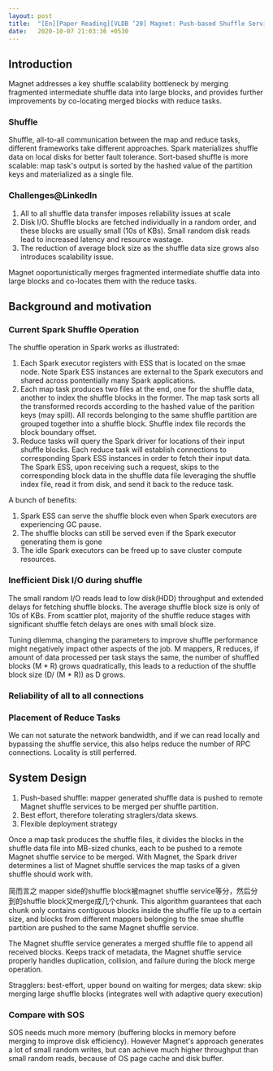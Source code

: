 ```yaml
---
layout: post
title:  "[En][Paper Reading][VLDB ’20] Magnet: Push-based Shuffle Service for Lareg-scale Data Processing"
date:   2020-10-07 21:03:36 +0530
---
```


## Introduction
Magnet addresses a key shuffle scalability bottleneck by merging fragmented intermediate shuffle data into large blocks, and provides further improvements by co-locating merged blocks with reduce tasks.

### Shuffle

Shuffle, all-to-all communication between the map and reduce tasks, different frameworks take different approaches. Spark materializes shuffle data on local disks for better fault tolerance. Sort-based shuffle is more scalable: map task's output is sorted by the hashed value of the partition keys and materialized as a single file.

### Challenges@LinkedIn
1. All to all shuffle data transfer imposes reliability issues at scale
2. Disk I/O. Shuffle blocks are fetched individually in a random order, and these blocks are usually small (10s of KBs). Small random disk reads lead to increased latency and resource wastage.
3. The reduction of average block size as the shuffle data size grows also introduces scalability issue.

Magnet ooportunistically merges fragmented intermediate shuffle data into large blocks and co-locates them with the reduce tasks.

## Background and motivation

### Current Spark Shuffle Operation
The shuffle operation in Spark works as illustrated:
1. Each Spark executor registers with ESS that is located on the smae node. Note Spark ESS instances are external to the Spark executors and shared across pontentially many Spark applications.
2. Each map task produces two files at the end, one for the shuffle data, another to index the shuffle blocks in the former. The map task sorts all the transformed records according to the hashed value of the parition keys (may spill). All records belonging to the same shuffle partition are grouped together into a shuffle block. Shuffle index file records the block boundary offset.
3. Reduce tasks will query the Spark driver for locations of their input shuffle blocks. Each reduce task will establish connections to corresponding Spark ESS instances in order to fetch their input data. The Spark ESS, upon receiving such a request, skips to the corresponding block data in the shuffle data file leveraging the shuffle index file, read it from disk, and send it back to the reduce task.

A bunch of benefits:
1) Spark ESS can serve the shuffle block even when Spark executors are experiencing GC pause.
2) The shuffle blocks can still be served even if the Spark executor generating them is gone
3) The idle Spark executors can be freed up to save cluster compute resources.

### Inefficient Disk I/O during shuffle
The small random I/O reads lead to low disk(HDD) throughput and extended delays for fetching shuffle blocks. The average shuffle block size is only of 10s of KBs. From scattler plot, majority of the shuffle reduce stages with significant shuffle fetch delays are ones with small block size.

Tuning dilemma, changing the parameters to improve shuffle performance might negatively impact other aspects of the job. M mappers, R reduces, if amount of data processed per task stays the same, the number of shuffled blocks (M * R) grows quadratically, this leads to a reduction of the shuffle block size (D/ (M * R)) as D grows.

### Reliability of all to all connections
### Placement of Reduce Tasks
We can not saturate the network bandwidth, and if we can read locally and bypassing the shuffle service, this also helps reduce the number of RPC connections. Locality is still perferred.

## System Design
1. Push-based shuffle: mapper generated shuffle data is pushed to remote Magnet shuffle services to be merged per shuffle partition.
2. Best effort, therefore tolerating straglers/data skews.
3. Flexible deployment strategy

Once a map task produces the shuffle files, it divides the blocks in the shuffle data file into MB-sized chunks, each to be pushed to a remote Magnet shuffle service to be merged. With Magnet, the Spark driver determines a list of Magnet shuffle services the map tasks of a given shuffle should work with.

简而言之 mapper side的shuffle block被magnet shuffle service等分，然后分到的shuffle block又merge成几个chunk. This algorithm guarantees that each chunk only contains contiguous blocks inside the shuffle file up to a certain size, and blocks from different mappers belonging to the smae shuffle partition are pushed to the same Magnet shuffle service.

The Magnet shuffle service generates a merged shuffle file to append all received blocks. Keeps track of metadata, the Magnet shuffle service properly handles duplication, collision, and failure during the block merge operation.

Stragglers: best-effort, upper bound on waiting for merges; data skew: skip merging large shuffle blocks (integrates well with adaptive query execution)

### Compare with SOS
SOS needs much more memory (buffering blocks in memory before merging to improve disk efficiency). However Magnet's approach generates a lot of small random writes, but can achieve much higher throughput than small random reads, because of OS page cache and disk buffer.
